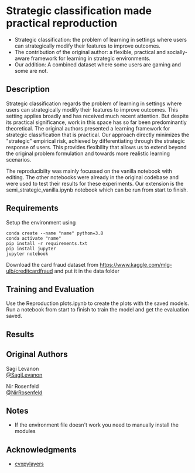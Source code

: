 # Strategic classification made practical reproduction

* Strategic classification:  the problem of learning in settings where users can strategically modify their features to improve outcomes.
* The contribution of the original author: a flexible, practical and socially-aware framework for learning in strategic environments.
* Our addition: A combined dataset where some users are gaming and some are not.

## Description

Strategic classification regards the problem of learning in settings where users can strategically modify their features to improve outcomes. This setting applies broadly and has received much recent attention. But despite its practical significance, work in this space has so far been predominantly theoretical. The original authors presented a learning framework for strategic classification that is practical. Our approach directly minimizes the "strategic" empirical risk, achieved by differentiating through the strategic response of users. This provides flexibility that allows us to extend beyond the original problem formulation and towards more realistic learning scenarios.

The reproducibilty was mainly focussed on the vanilla notebook with editing. The other notebooks were already in the original codebase and were used to test their results for these experiments. Our extension is the semi_strategic_vanilla.ipynb notebook which can be run from start to finish. 

## Requirements
Setup the environment using 
```setup
conda create --name "name" python=3.8
conda activate "name"
pip install -r requirements.txt
pip install jupyter
jupyter notebook
```
Download the card fraud dataset from https://www.kaggle.com/mlg-ulb/creditcardfraud and put it in the data folder

## Training and Evaluation
Use the Reproduction plots.ipynb to create the plots with the saved models.
Run a notebook from start to finish to train the model and get the evaluation saved.

## Results

## Original Authors
Sagi Levanon  
[@SagiLevanon](sagilevanon@campus.technion.ac.il)

Nir Rosenfeld  
[@NirRosenfeld](nirr@cs.technion.ac.il)

## Notes

* If the environment file doesn't work you need to manually install the modules

## Acknowledgments

* [cvxpylayers](https://github.com/cvxgrp/cvxpylayers)
